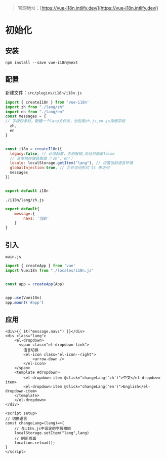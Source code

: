 >官网地址：[https://vue-i18n.intlify.dev/](https://vue-i18n.intlify.dev/)
# 初始化
## 安装
```shell
npm install --save vue-i18n@next
```
## 配置
新建文件：`src/plugins/i18n/i18n.js`
```js
import { createI18n } from 'vue-i18n'
import zh from "./lang/zh"
import en from "./lang/en"
const messages = {
// 字段较多时，新建一个lang文件夹，分别用zh.js,en.js存储字段
  zh,
  en
}


const i18n = createI18n({
  legacy:false, // 必须配置，否则报错,而且只能是false
  // 从本地存储获取值（'zh','en'）
  locale: localStorage.getItem("lang"), // 设置当前语言环境
  globalInjection:true, // 允许访问形式 $t 来访问
  messages
})


export default i18n
```
`./i18n/lang/zh.js`
```js
export default{
    message:{
        navs: '当前'
    }
}
```
## 引入
`main.js`
```js
import { createApp } from 'vue'
import Vuei18n from "./locales/i18n.js"


const app = createApp(App)


app.use(Vuei18n)
app.mount('#app')
```
## 应用
```vue
<div>{{ $t("message.navs") }}</div>
<div class="lang">
	<el-dropdown>
	  <span class="el-dropdown-link">
		语言切换
		<el-icon class="el-icon--right">
			<arrow-down />
		</el-icon>
	</span>
	<template #dropdown>
		<el-dropdown-item @click="changeLang('zh')">中文</el-dropdown-item>
		<el-dropdown-item @click="changeLang('en')">English</el-dropdown-item>
	</template>
	</el-dropdown>
</div>

<script setup>
// 切换语言
const changeLang=(lang)=>{
	// 与i18n.js中设定的字段相同
    localStorage.setItem("lang",lang)
    // 刷新页面
    location.reload();
}
</script>
```